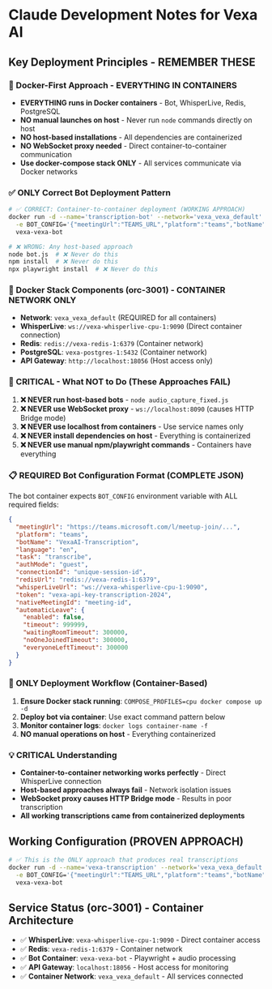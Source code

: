 # Claude Development Notes for Vexa AI

## Key Deployment Principles - REMEMBER THESE

### 🐳 Docker-First Approach - EVERYTHING IN CONTAINERS
- **EVERYTHING runs in Docker containers** - Bot, WhisperLive, Redis, PostgreSQL
- **NO manual launches on host** - Never run `node` commands directly on host
- **NO host-based installations** - All dependencies are containerized
- **NO WebSocket proxy needed** - Direct container-to-container communication
- **Use docker-compose stack ONLY** - All services communicate via Docker networks

### ✅ ONLY Correct Bot Deployment Pattern
```bash
# ✅ CORRECT: Container-to-container deployment (WORKING APPROACH)
docker run -d --name='transcription-bot' --network='vexa_vexa_default' \
  -e BOT_CONFIG='{"meetingUrl":"TEAMS_URL","platform":"teams","botName":"VexaAI-Bot","language":"en","task":"transcribe","authMode":"guest","connectionId":"session-id","redisUrl":"redis://vexa-redis-1:6379","whisperLiveUrl":"ws://vexa-whisperlive-cpu-1:9090","token":"vexa-api-key-transcription-2024","nativeMeetingId":"meeting-id","automaticLeave":{"enabled":false,"timeout":999999,"waitingRoomTimeout":300000,"noOneJoinedTimeout":300000,"everyoneLeftTimeout":300000}}' \
  vexa-vexa-bot

# ❌ WRONG: Any host-based approach
node bot.js  # ❌ Never do this
npm install  # ❌ Never do this
npx playwright install  # ❌ Never do this
```

### 🔧 Docker Stack Components (orc-3001) - CONTAINER NETWORK ONLY
- **Network**: `vexa_vexa_default` (REQUIRED for all containers)
- **WhisperLive**: `ws://vexa-whisperlive-cpu-1:9090` (Direct container connection)
- **Redis**: `redis://vexa-redis-1:6379` (Container network)
- **PostgreSQL**: `vexa-postgres-1:5432` (Container network)
- **API Gateway**: `http://localhost:18056` (Host access only)

### 🚨 CRITICAL - What NOT to Do (These Approaches FAIL)
1. **❌ NEVER run host-based bots** - `node audio_capture_fixed.js`
2. **❌ NEVER use WebSocket proxy** - `ws://localhost:8090` (causes HTTP Bridge mode)
3. **❌ NEVER use localhost from containers** - Use service names only
4. **❌ NEVER install dependencies on host** - Everything is containerized
5. **❌ NEVER use manual npm/playwright commands** - Containers have everything

### 📋 REQUIRED Bot Configuration Format (COMPLETE JSON)
The bot container expects `BOT_CONFIG` environment variable with ALL required fields:
```json
{
  "meetingUrl": "https://teams.microsoft.com/l/meetup-join/...",
  "platform": "teams",
  "botName": "VexaAI-Transcription",
  "language": "en",
  "task": "transcribe",
  "authMode": "guest",
  "connectionId": "unique-session-id",
  "redisUrl": "redis://vexa-redis-1:6379",
  "whisperLiveUrl": "ws://vexa-whisperlive-cpu-1:9090",
  "token": "vexa-api-key-transcription-2024",
  "nativeMeetingId": "meeting-id",
  "automaticLeave": {
    "enabled": false,
    "timeout": 999999,
    "waitingRoomTimeout": 300000,
    "noOneJoinedTimeout": 300000,
    "everyoneLeftTimeout": 300000
  }
}
```

### 🔄 ONLY Deployment Workflow (Container-Based)
1. **Ensure Docker stack running**: `COMPOSE_PROFILES=cpu docker compose up -d`
2. **Deploy bot via container**: Use exact command pattern below
3. **Monitor container logs**: `docker logs container-name -f`
4. **NO manual operations on host** - Everything containerized

### 💡 CRITICAL Understanding
- **Container-to-container networking works perfectly** - Direct WhisperLive connection
- **Host-based approaches always fail** - Network isolation issues
- **WebSocket proxy causes HTTP Bridge mode** - Results in poor transcription
- **All working transcriptions came from containerized deployments**

## Working Configuration (PROVEN APPROACH)
```bash
# ✅ This is the ONLY approach that produces real transcriptions
docker run -d --name='vexa-transcription' --network='vexa_vexa_default' \
  -e BOT_CONFIG='{"meetingUrl":"TEAMS_URL","platform":"teams","botName":"VexaAI-Working","language":"en","task":"transcribe","authMode":"guest","connectionId":"working-session","redisUrl":"redis://vexa-redis-1:6379","whisperLiveUrl":"ws://vexa-whisperlive-cpu-1:9090","token":"vexa-api-key-transcription-2024","nativeMeetingId":"working-meeting","automaticLeave":{"enabled":false,"timeout":999999,"waitingRoomTimeout":300000,"noOneJoinedTimeout":300000,"everyoneLeftTimeout":300000}}' \
  vexa-vexa-bot
```

## Service Status (orc-3001) - Container Architecture
- ✅ **WhisperLive**: `vexa-whisperlive-cpu-1:9090` - Direct container access
- ✅ **Redis**: `vexa-redis-1:6379` - Container network 
- ✅ **Bot Container**: `vexa-vexa-bot` - Playwright + audio processing
- ✅ **API Gateway**: `localhost:18056` - Host access for monitoring
- ✅ **Container Network**: `vexa_vexa_default` - All services connected